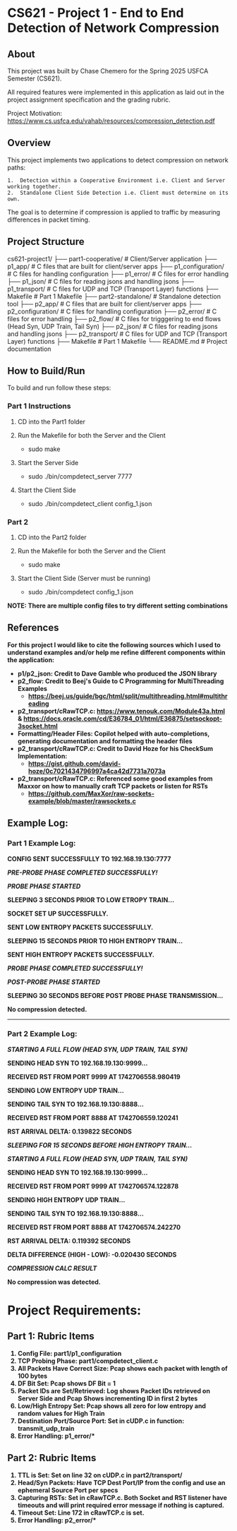 # CS621 - Project 1 - End to End Detection of Network Compression

## About

This project was built by Chase Chemero for the Spring 2025 USFCA Semester (CS621).

All required features were implemented in this application as laid out in the project assignment specification and the grading rubric. 

Project Motivation: https://www.cs.usfca.edu/vahab/resources/compression_detection.pdf

## Overview

This project implements two applications to detect compression on network paths:

	1.	Detection within a Cooperative Environment i.e. Client and Server working together.
	2.	Standalone Client Side Detection i.e. Client must determine on its own.

The goal is to determine if compression is applied to traffic by measuring differences in packet timing.

## Project Structure

cs621-project1/
├── part1-cooperative/      # Client/Server application
    ├── p1_app/             # C files that are built for client/server apps
    ├── p1_configuration/   # C files for handling configuration
    ├── p1_error/           # C files for error handling
    ├── p1_json/            # C files for reading jsons and handling jsons
    ├── p1_transport/       # C files for UDP and TCP (Transport Layer) functions
    ├── Makefile            # Part 1 Makefile
├── part2-standalone/       # Standalone detection tool
    ├── p2_app/             # C files that are built for client/server apps
    ├── p2_configuration/   # C files for handling configuration
    ├── p2_error/           # C files for error handling
    ├── p2_flow/            # C files for trigggering to end flows (Head Syn, UDP Train, Tail Syn)
    ├── p2_json/            # C files for reading jsons and handling jsons
    ├── p2_transport/       # C files for UDP and TCP (Transport Layer) functions
    ├── Makefile            # Part 1 Makefile
└── README.md               # Project documentation

## How to Build/Run

To build and run follow these steps:

### Part 1 Instructions

1. CD into the Part1 folder
2. Run the Makefile for both the Server and the Client

    - sudo make

3. Start the Server Side

    - sudo ./bin/compdetect_server 7777

4. Start the Client Side

    - sudo ./bin/compdetect_client config_1.json

### Part 2 

1. CD into the Part2 folder
2. Run the Makefile for both the Server and the Client

    - sudo make

3. Start the Client Side (Server must be running)

    - sudo ./bin/compdetect config_1.json

<b>NOTE: There are multiple config files to try different setting combinations<b>

## References

For this project I would like to cite the following sources which I used to understand examples and/or help me refine different components within the application:

- p1/p2_json: Credit to Dave Gamble who produced the JSON library
- p2_flow: Credit to Beej's Guide to C Programming for MultiThreading Examples
    - https://beej.us/guide/bgc/html/split/multithreading.html#multithreading
- p2_transport/cRawTCP.c: https://www.tenouk.com/Module43a.html & https://docs.oracle.com/cd/E36784_01/html/E36875/setsockopt-3socket.html
- Formatting/Header Files: Copilot helped with auto-completions, generating documentation and formatting the header files
- p2_transport/cRawTCP.c: Credit to David Hoze for his CheckSum Implementation:
    - https://gist.github.com/david-hoze/0c7021434796997a4ca42d7731a7073a
- p2_transport/cRawTCP.c: Referenced some good examples from Maxxor on how to manually craft TCP packets or listen for RSTs
    - https://github.com/MaxXor/raw-sockets-example/blob/master/rawsockets.c


## Example Log:

### Part 1 Example Log:

CONFIG SENT SUCCESSFULLY TO 192.168.19.130:7777 

***PRE-PROBE PHASE COMPLETED SUCCESSFULLY!***

***PROBE PHASE STARTED***

SLEEPING 3 SECONDS PRIOR TO LOW ETROPY TRAIN...

SOCKET SET UP SUCCESSFULLY.

SENT LOW ENTROPY PACKETS SUCCESSFULLY.

SLEEPING 15 SECONDS PRIOR TO HIGH ENTROPY TRAIN...

SENT HIGH ENTROPY PACKETS SUCCESSFULLY.

***PROBE PHASE COMPLETED SUCCESSFULLY!***

***POST-PROBE PHASE STARTED***

SLEEPING 30 SECONDS BEFORE POST PROBE PHASE TRANSMISSION...

No compression detected.

---

### Part 2 Example Log:


*****************STARTING A FULL FLOW (HEAD SYN, UDP TRAIN, TAIL SYN)*****************

SENDING HEAD SYN TO 192.168.19.130:9999...

RECEIVED RST FROM PORT 9999 AT 1742706558.980419

SENDING LOW ENTROPY UDP TRAIN...

SENDING TAIL SYN TO 192.168.19.130:8888...

RECEIVED RST FROM PORT 8888 AT 1742706559.120241

RST ARRIVAL DELTA: 0.139822 SECONDS

*****************SLEEPING FOR 15 SECONDS BEFORE HIGH ENTROPY TRAIN...*****************


*****************STARTING A FULL FLOW (HEAD SYN, UDP TRAIN, TAIL SYN)*****************

SENDING HEAD SYN TO 192.168.19.130:9999...

RECEIVED RST FROM PORT 9999 AT 1742706574.122878

SENDING HIGH ENTROPY UDP TRAIN...

SENDING TAIL SYN TO 192.168.19.130:8888...

RECEIVED RST FROM PORT 8888 AT 1742706574.242270

RST ARRIVAL DELTA: 0.119392 SECONDS

DELTA DIFFERENCE (HIGH - LOW): -0.020430 SECONDS

*****************COMPRESSION CALC RESULT*****************

No compression was detected.

# Project Requirements:

## Part 1: Rubric Items

1. Config File: part1/p1_configuration
2. TCP Probing Phase: part1/compdetect_client.c
3. All Packets Have Correct Size: Pcap shows each packet with length of 100 bytes 
4. DF Bit Set: Pcap shows DF Bit = 1
5. Packet IDs are Set/Retrieved: Log shows Packet IDs retrieved on Server Side and Pcap Shows incrementing ID in first 2 bytes
6. Low/High Entropy Set: Pcap shows all zero for low entropy and random values for High Train
7. Destination Port/Source Port: Set in cUDP.c in function: transmit_udp_train
8. Error Handling: p1_error/*

## Part 2: Rubric Items

1. TTL is Set: Set on line 32 on cUDP.c in part2/transport/
2. Head/Syn Packets: Have TCP Dest Port/IP from the config and use an ephemeral Source Port per specs
3. Capturing RSTs: Set in cRawTCP.c. Both Socket and RST listener have timeouts and will print required error message if nothing is captured. 
4. Timeout Set: Line 172 in cRawTCP.c is set. 
5. Error Handling: p2_error/*

